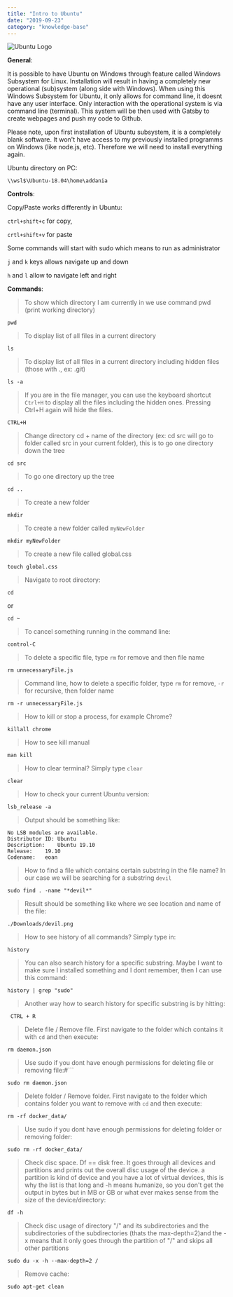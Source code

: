```yaml
---
title: "Intro to Ubuntu"
date: "2019-09-23"
category: "knowledge-base"
---
```


![](https://i.imgur.com/9fMfBav.png "Ubuntu Logo")

**General**:

It is possible to have Ubuntu on Windows through feature called Windows Subsystem for Linux. Installation will result in having a completely new operational (sub)system (along side with Windows). When using this Windows Subsystem for Ubuntu, it only allows for command line, it doesnt have any user interface. Only interaction with the operational system is via command line (terminal). This system will be then used with Gatsby to create webpages and push my code to Github.

Please note, upon first installation of Ubuntu subsystem, it is a completely blank software. It won't have access to my previously installed programms on Windows (like node.js, etc). Therefore we will need to install everything again.

Ubuntu directory on PC:

```
\\wsl$\Ubuntu-18.04\home\addania
```

**Controls**:

Copy/Paste works differently in Ubuntu:

<code>ctrl+shift+c</code> for copy,

<code>crtl+shift+v</code> for paste

Some commands will start with sudo which means to run as administrator

<code>j</code> and <code>k</code> keys allows navigate up and down

<code>h</code> and <code>l</code> allow to navigate left and right

**Commands**:

> To show which directory I am currently in we use command pwd (print working directory)

```
pwd
```

> To display list of all files in a current directory

```
ls
```

> To display list of all files in a current directory including hidden files (those with ., ex: .git)

```
ls -a
```

> If you are in the file manager, you can use the keyboard shortcut <code>Ctrl+H</code> to display all the files including the hidden ones. Pressing Ctrl+H again will hide the files.

```
CTRL+H
```

> Change directory cd + name of the directory (ex: cd src will go to folder called src in your current folder), this is to go one directory down the tree

```
cd src
```

> To go one directory up the tree

```
cd ..
```

> To create a new folder

```
mkdir
```

> To create a new folder called <code>myNewFolder</code>

```
mkdir myNewFolder
```

> To create a new file called global.css

```
touch global.css
```

> Navigate to root directory:

```
cd
```

or

```
cd ~
```

> To cancel something running in the command line:

```
control-C
```

> To delete a specific file, type <code>rm</code> for remove and then file name

```
rm unnecessaryFile.js
```

> Command line, how to delete a specific folder, type <code>rm</code> for remove, <code>-r</code> for recursive, then folder name

```
rm -r unnecessaryFile.js
```

> How to kill or stop a process, for example Chrome?

```
killall chrome
```

> How to see kill manual

```
man kill
```

> How to clear terminal? Simply type <code>clear</code>

```
clear
```

> How to check your current Ubuntu version:

```
lsb_release -a
```

> Output should be something like:

```
No LSB modules are available.
Distributor ID:	Ubuntu
Description:	Ubuntu 19.10
Release:	19.10
Codename:	eoan
```

> How to find a file which contains certain substring in the file name? In our case we will be searching for a substring <code>devil</code>

```
sudo find . -name "*devil*"
```

> Result should be something like where we see location and name of the file:

```
./Downloads/devil.png
```

> How to see history of all commands? Simply type in:

```
history
```

> You can also search history for a specific substring. Maybe I want to make sure I installed something and I dont remember, then I can use this command:

```
history | grep "sudo"
```

> Another way how to search history for specific substring is by hitting:

```
 CTRL + R
```
> Delete file / Remove file. First navigate to the folder which contains it with `cd` and then execute:
```
rm daemon.json
```

> Use sudo if you dont have enough permissions for deleting file or removing file:#```
```
sudo rm daemon.json
```

> Delete folder / Remove folder. First navigate to the folder which contains folder you want to remove with `cd` and then execute:
```
rm -rf docker_data/
```

> Use sudo if you dont have enough permissions for deleting folder or removing folder:
```
sudo rm -rf docker_data/
```
> Check disc space. Df == disk free. It goes through all devices and partitions and prints out the overall disc usage of the device. a partition is kind of device and you have a lot of virtual devices, this is why the list is that long and -h means humanize, so you don't get the output in bytes but in MB or GB or what ever makes sense from the size of the device/directory:
```
df -h
```
> Check disc usage of directory "/" and its subdirectories and the subdirectories of the subdirectories (thats the max-depth=2)and the -x means that it only goes through the partition of "/" and skips all other partitions
```
sudo du -x -h --max-depth=2 /
```
> Remove cache:
```
sudo apt-get clean
```
